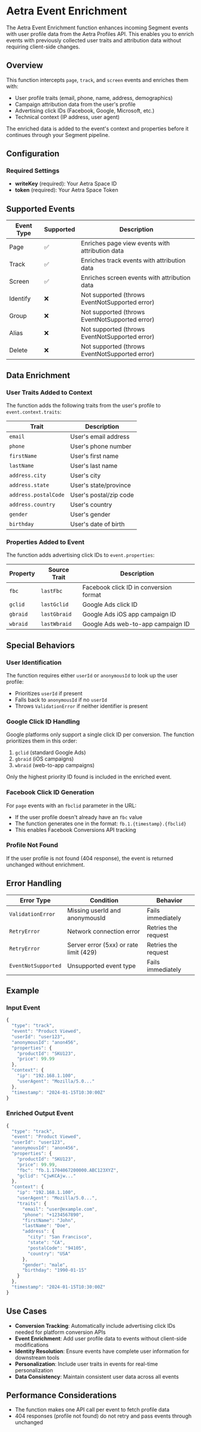 # Aetra Event Enrichment

The Aetra Event Enrichment function enhances incoming Segment events with user profile data from the Aetra Profiles API. This enables you to enrich events with previously collected user traits and attribution data without requiring client-side changes.

## Overview

This function intercepts `page`, `track`, and `screen` events and enriches them with:
- User profile traits (email, phone, name, address, demographics)
- Campaign attribution data from the user's profile
- Advertising click IDs (Facebook, Google, Microsoft, etc.)
- Technical context (IP address, user agent)

The enriched data is added to the event's context and properties before it continues through your Segment pipeline.

## Configuration

### Required Settings

- **writeKey** (required): Your Aetra Space ID
- **token** (required): Your Aetra Space Token

## Supported Events

| Event Type | Supported | Description |
|------------|-----------|-------------|
| Page | ✅ | Enriches page view events with attribution data |
| Track | ✅ | Enriches track events with attribution data |
| Screen | ✅ | Enriches screen events with attribution data |
| Identify | ❌ | Not supported (throws EventNotSupported error) |
| Group | ❌ | Not supported (throws EventNotSupported error) |
| Alias | ❌ | Not supported (throws EventNotSupported error) |
| Delete | ❌ | Not supported (throws EventNotSupported error) |

## Data Enrichment

### User Traits Added to Context

The function adds the following traits from the user's profile to `event.context.traits`:

| Trait | Description |
|-------|-------------|
| `email` | User's email address |
| `phone` | User's phone number |
| `firstName` | User's first name |
| `lastName` | User's last name |
| `address.city` | User's city |
| `address.state` | User's state/province |
| `address.postalCode` | User's postal/zip code |
| `address.country` | User's country |
| `gender` | User's gender |
| `birthday` | User's date of birth |

### Properties Added to Event

The function adds advertising click IDs to `event.properties`:

| Property | Source Trait | Description |
|----------|--------------|-------------|
| `fbc` | `lastFbc` | Facebook click ID in conversion format |
| `gclid` | `lastGclid` | Google Ads click ID |
| `gbraid` | `lastGbraid` | Google Ads iOS app campaign ID |
| `wbraid` | `lastWbraid` | Google Ads web-to-app campaign ID |

## Special Behaviors

### User Identification

The function requires either `userId` or `anonymousId` to look up the user profile:
- Prioritizes `userId` if present
- Falls back to `anonymousId` if no `userId`
- Throws `ValidationError` if neither identifier is present

### Google Click ID Handling

Google platforms only support a single click ID per conversion. The function prioritizes them in this order:
1. `gclid` (standard Google Ads)
2. `gbraid` (iOS campaigns)
3. `wbraid` (web-to-app campaigns)

Only the highest priority ID found is included in the enriched event.

### Facebook Click ID Generation

For `page` events with an `fbclid` parameter in the URL:
- If the user profile doesn't already have an `fbc` value
- The function generates one in the format: `fb.1.{timestamp}.{fbclid}`
- This enables Facebook Conversions API tracking

### Profile Not Found

If the user profile is not found (404 response), the event is returned unchanged without enrichment.

## Error Handling

| Error Type | Condition | Behavior |
|------------|-----------|----------|
| `ValidationError` | Missing userId and anonymousId | Fails immediately |
| `RetryError` | Network connection error | Retries the request |
| `RetryError` | Server error (5xx) or rate limit (429) | Retries the request |
| `EventNotSupported` | Unsupported event type | Fails immediately |

## Example

### Input Event
```javascript
{
  "type": "track",
  "event": "Product Viewed",
  "userId": "user123",
  "anonymousId": "anon456",
  "properties": {
    "productId": "SKU123",
    "price": 99.99
  },
  "context": {
    "ip": "192.168.1.100",
    "userAgent": "Mozilla/5.0..."
  },
  "timestamp": "2024-01-15T10:30:00Z"
}
```

### Enriched Output Event
```javascript
{
  "type": "track",
  "event": "Product Viewed",
  "userId": "user123",
  "anonymousId": "anon456",
  "properties": {
    "productId": "SKU123",
    "price": 99.99,
    "fbc": "fb.1.1704067200000.ABC123XYZ",
    "gclid": "CjwKCAjw..."
  },
  "context": {
    "ip": "192.168.1.100",
    "userAgent": "Mozilla/5.0...",
    "traits": {
      "email": "user@example.com",
      "phone": "+1234567890",
      "firstName": "John",
      "lastName": "Doe",
      "address": {
        "city": "San Francisco",
        "state": "CA",
        "postalCode": "94105",
        "country": "USA"
      },
      "gender": "male",
      "birthday": "1990-01-15"
    }
  },
  "timestamp": "2024-01-15T10:30:00Z"
}
```

## Use Cases

- **Conversion Tracking**: Automatically include advertising click IDs needed for platform conversion APIs
- **Event Enrichment**: Add user profile data to events without client-side modifications
- **Identity Resolution**: Ensure events have complete user information for downstream tools
- **Personalization**: Include user traits in events for real-time personalization
- **Data Consistency**: Maintain consistent user data across all events

## Performance Considerations

- The function makes one API call per event to fetch profile data
- 404 responses (profile not found) do not retry and pass events through unchanged

 